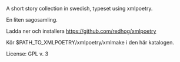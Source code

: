 A short story collection in swedish, typeset using xmlpoetry. 

En liten sagosamling.

Ladda ner och installera https://github.com/redhog/xmlpoetry

Kör $PATH_TO_XMLPOETRY/xmlpoetry/xmlmake i den här katalogen.

License: GPL v. 3
